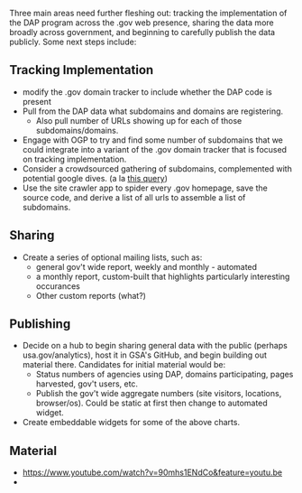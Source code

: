 Three main areas need further fleshing out: tracking the implementation of the DAP program across the .gov web presence, sharing the data more broadly across government, and beginning to carefully publish the data publicly.  Some next steps include:


## Tracking Implementation
* modify the .gov domain tracker to include whether the DAP code is present 
* Pull from the DAP data what subdomains and domains are registering.  
  * Also pull number of URLs showing up for each of those subdomains/domains.  
* Engage with OGP to try and find some number of subdomains that we could integrate into a variant of the .gov domain tracker that is focused on tracking implementation. 
* Consider a crowdsourced gathering of subdomains, complemented with potential google dives.  (a la [this query](https://www.google.com/search?q=site%3A*.*.gov+-inurl%3Awww&oq=site%3A*.*.gov+-inurl%3Awww&gs_l=serp.3...5617.5689.0.5863.2.2.0.0.0.1.118.201.1j1.2.0....0...1c.1.52.serp..2.0.0.h24hcvZzS0k))
* Use the site crawler app to spider every .gov homepage, save the source code, and derive a list of all urls to assemble a list of subdomains.  

## Sharing
* Create a series of optional mailing lists, such as: 
  * general gov't wide report, weekly and monthly - automated
  * a monthly report, custom-built that highlights particularly interesting occurances 
  * Other custom reports (what?)

## Publishing
* Decide on a hub to begin sharing general data with the public (perhaps usa.gov/analytics), host it in GSA's GitHub, and begin building out material there.  Candidates for initial material would be:  
  * Status numbers of agencies using DAP, domains participating, pages harvested, gov't users, etc.  
  * Publish the gov't wide aggregate numbers (site visitors, locations, browser/os).  Could be static at first then change to automated widget.  
* Create embeddable widgets for some of the above charts.  

## Material
* https://www.youtube.com/watch?v=90mhs1ENdCo&feature=youtu.be
* 
